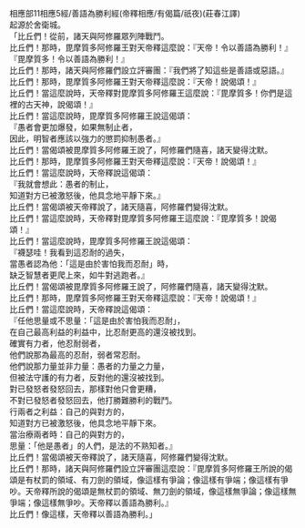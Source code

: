 相應部11相應5經/善語為勝利經(帝釋相應/有偈篇/祇夜)(莊春江譯)  
起源於舍衛城。  
「比丘們！從前，諸天與阿修羅眾列陣戰鬥。  
比丘們！那時，毘摩質多阿修羅王對天帝釋這麼說：『天帝！令以善語為勝利！』  
『毘摩質多！令以善語為勝利！』  
比丘們！那時，諸天與阿修羅們設立評審團：『我們將了知這些是善語或惡語。』  
比丘們！那時，毘摩質多阿修羅王對天帝釋這麼說：『天帝！說偈頌！』  
比丘們！當這麼說時，天帝釋對毘摩質多阿修羅王這麼說：『毘摩質多！你們是這裡的古天神，說偈頌！』  
比丘們！當這麼說時，毘摩質多阿修羅王說這偈頌：  
『愚者會更加爆發，如果無制止者，  
因此，明智者應該以強力的懲罰抑制愚者。』  
比丘們！當偈頌被毘摩質多阿修羅王說了，阿修羅們隨喜，諸天變得沈默。  
比丘們！那時，毘摩質多阿修羅王對天帝釋這麼說：『天帝！說偈頌！』  
比丘們！當這麼說時，天帝釋說這偈頌：  
『我就會想此：愚者的制止，  
知道對方已被激怒後，他具念地平靜下來。』  
比丘們！當偈頌被天帝釋說了，諸天隨喜，阿修羅們變得沈默。  
比丘們！當這麼說時，天帝釋對毘摩質多阿修羅王這麼說：『毘摩質多！說偈頌！』  
比丘們！當這麼說時，毘摩質多阿修羅王說這偈頌：  
『襪瑟哇！我看到這忍耐的過失，  
當愚者認為他：「這是由於害怕我而忍耐」時，  
缺乏智慧者更爬上來，如牛對逃跑者。』  
比丘們！當偈頌被毘摩質多阿修羅王說了，阿修羅們隨喜，諸天變得沈默。  
比丘們！那時，毘摩質多阿修羅王對天帝釋這麼說：『天帝！說偈頌！』  
比丘們！當這麼說時，天帝釋說這偈頌：  
『任他思量或不思量：「這是由於害怕我而忍耐」，  
在自己最高利益的利益中，比忍耐更高的還沒被找到。  
確實有力者，他忍耐弱者，  
他們說那為最高的忍耐，弱者常忍耐。  
他們說那力量並非力量：愚者的力量之力量，  
但被法守護的有力者，反對他的還沒被找到。  
對已發怒者發怒回去，那樣對他只會更糟，  
不對已發怒者發怒回去，他打勝難勝利的戰鬥。  
行兩者之利益：自己的與對方的，  
知道對方已被激怒後，他具念地平靜下來。  
當治療兩者時：自己的與對方的，  
思量：「他是愚者」的人們，是法的不熟知者。』  
比丘們！當偈頌被天帝釋說了，諸天隨喜，阿修羅們變得沈默。  
比丘們！那時，諸天與阿修羅們設立評審團這麼說：『毘摩質多阿修羅王所說的偈頌是有杖罰的領域、有刀劍的領域，像這樣有爭論；像這樣有爭端；像這樣有爭吵。天帝釋所說的偈頌是無杖罰的領域、無刀劍的領域，像這樣無爭論；像這樣無爭端；像這樣無爭吵。天帝釋以善語為勝利。』  
比丘們！像這樣，天帝釋以善語為勝利。」  
  
  
